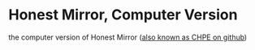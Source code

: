 # Honest Mirror, Computer Version
the computer version of Honest Mirror ([also known as CHPE on github](https://github.com/huict/CHPE))

